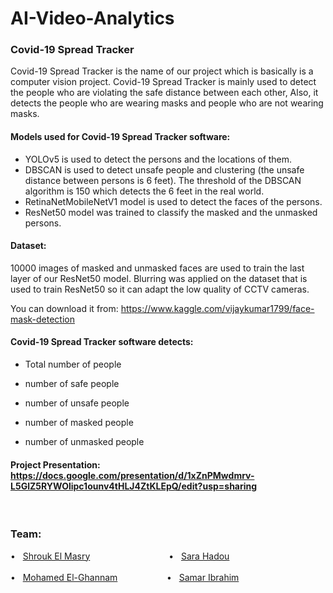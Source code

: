# AI-Video-Analytics 
### Covid-19 Spread Tracker
Covid-19 Spread Tracker is the name of our project which is basically
is a computer vision project.
Covid-19 Spread Tracker is mainly used to detect the people who are violating the safe distance between each other,
Also, it detects the people who are wearing masks and people who are not wearing masks.

#### **Models used for Covid-19 Spread Tracker software:**
- YOLOv5 is used to detect the persons and the locations of them.
- DBSCAN is used to detect unsafe people and clustering (the unsafe distance between persons is 6 feet). The threshold of the DBSCAN algorithm is 150 which detects the 6 feet in the real world.
- RetinaNetMobileNetV1 model is used to detect the faces of the persons.
- ResNet50 model was trained to classify the masked and the unmasked persons.

#### Dataset:
10000 images of masked and unmasked faces are used to train the last layer of our ResNet50 model.
Blurring was applied on the dataset that is used to train ResNet50 so it can adapt the low quality of CCTV cameras.

You can download it from: https://www.kaggle.com/vijaykumar1799/face-mask-detection

#### **Covid-19 Spread Tracker software detects:**

- Total number of people

- number of safe people

- number of unsafe people

- number of masked people

- number of unmasked people

#### Project Presentation: https://docs.google.com/presentation/d/1xZnPMwdmrv-L5GlZ5RYWOlipc1ounv4tHLJ4ZtKLEpQ/edit?usp=sharing


<br>

### Team:

&#8226; &nbsp; [Shrouk El Masry](https://github.com/shrouk9) &nbsp;&nbsp;&nbsp;&nbsp;&nbsp;&nbsp;&nbsp;&nbsp;&nbsp;&nbsp;&nbsp;&nbsp;&nbsp;&nbsp;&nbsp;&nbsp;&nbsp;&nbsp;&nbsp;&nbsp;&nbsp;&nbsp;&nbsp;&nbsp;&nbsp;&nbsp;&nbsp;&nbsp;&nbsp;&nbsp;  &#8226; &nbsp; [Sara Hadou](https://github.com/SaraHadou)
<br><br>
&#8226; &nbsp; [Mohamed El-Ghannam](https://github.com/moghanam66) &nbsp;&nbsp;&nbsp;&nbsp;&nbsp;&nbsp;&nbsp;&nbsp;&nbsp;&nbsp;&nbsp;&nbsp;&nbsp;&nbsp;&nbsp;&nbsp;&nbsp;&nbsp;  &#8226; &nbsp; [Samar Ibrahim](https://github.com/samaribrahim95)

